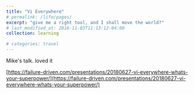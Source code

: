```yaml
---
title: "Vi Everywhere"
# permalink: /life/pages/
excerpt: "give me a right tool, and I shall move the world?"
# last_modified_at: 2016-11-03T11:13:12-04:00
collection: learning

# categories: travel
---
```


Mike's talk. loved it

[https://failure-driven.com/presentations/20180627-vi-everywhere-whats-your-superpower/](https://failure-driven.com/presentations/20180627-vi-everywhere-whats-your-superpower/)
